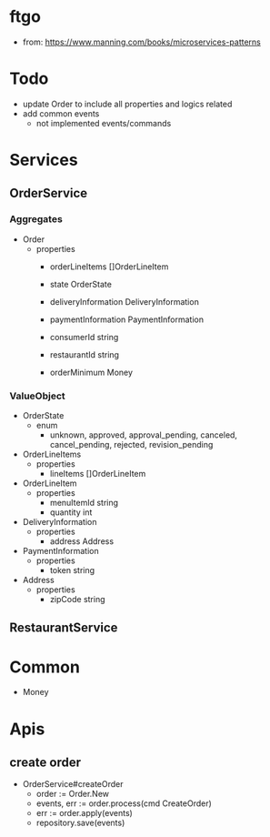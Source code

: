 # ftgo
- from: https://www.manning.com/books/microservices-patterns

# Todo
- update Order to include all properties and logics related
- add common events
  - not implemented events/commands

# Services
## OrderService
### Aggregates
- Order
  - properties
    - orderLineItems []OrderLineItem
    - state OrderState
    - deliveryInformation DeliveryInformation
    - paymentInformation PaymentInformation

    - consumerId string
    - restaurantId string
    - orderMinimum Money
### ValueObject
- OrderState
  - enum
    - unknown, approved, approval_pending, canceled, cancel_pending, rejected, revision_pending
- OrderLineItems
  - properties
    - lineItems []OrderLineItem
- OrderLineItem
  - properties
    - menuItemId string
    - quantity int
- DeliveryInformation
  - properties
    - address Address
- PaymentInformation
  - properties
    - token string
- Address
  - properties
    - zipCode string

## RestaurantService

# Common
- Money

# Apis
## create order
- OrderService#createOrder
  - order := Order.New
  - events, err := order.process(cmd CreateOrder)
  - err := order.apply(events)
  - repository.save(events)
